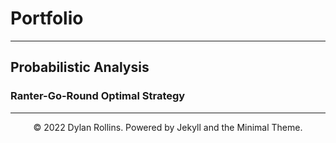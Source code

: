 # Portfolio
---
## Probabilistic Analysis

### Ranter-Go-Round Optimal Strategy

---
<center>© 2022 Dylan Rollins. Powered by Jekyll and the Minimal Theme.</center>
